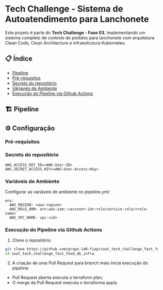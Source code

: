 # Tech Challenge - Sistema de Autoatendimento para Lanchonete

Este projeto é parte do **Tech Challenge - Fase 03**, implementando um sistema completo de controle de pedidos para lanchonete com arquitetura Clean Code, Clean Architecture e infraestrutura Kubernetes.

## 📋 Índice

- [Pipeline](#-pipeline)
- [Pré-requisitos](#-pre-requisitos)
- [Secrets do repositório](#-secrets-do-repositorio)
- [Váriaveis de Ambiente](#-variaveis-de-ambiente)
- [Execução do Pipeline via Github Actions](#-execucaoo-do-pipeline-via-github-actions)


## 🏗️ Pipeline

## ⚙️ Configuração

### Pré-requisitos

### Secrets do repositório
```
AWS_ACCESS_KEY_ID=<AWS-User-ID>
AWS_SECRET_ACCESS_KEY=<AWS-User-Access-Key>
```

### Variáveis de Ambiente

Configurar as variáveis de ambiente no pipeline.yml:

```env
env:
  AWS_REGION: <aws-region>
  AWS_ROLE_ARN: arn:aws:iam::<account-id>:role/service-role/<role-name>
  AWS_VPC_NAME: vpc-<id>
```

### Execução do Pipeline via Github Actions

1. Clone o repositório:
```bash
git clone https://github.com/grupo-140-fiap/soat_tech_challenge_fast_food_db_infra.git
cd soat_tech_challenge_fast_food_db_infra
```
2. A criação de uma Pull Request para branch mais inicia execução do pipeline:
- Pull Request aberta executa o terraform plan;
- O merge da Pull Request executa o terraforma apply.
